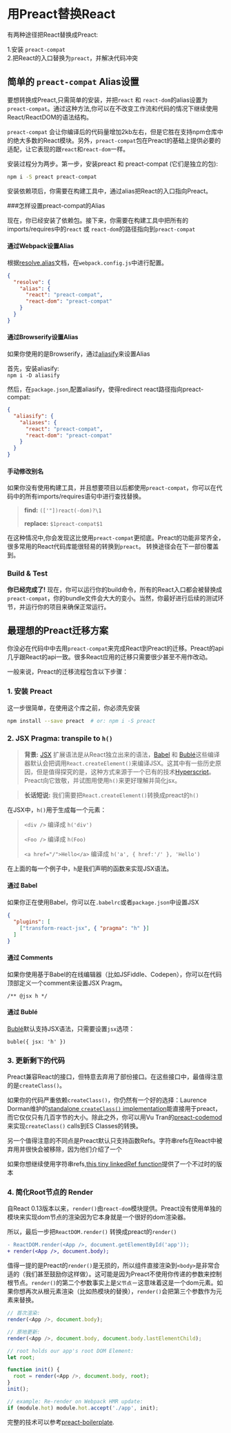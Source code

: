 <!-- 由React转换到Preact -->


# 用Preact替换React

有两种途径把React替换成Preact:

1.安装 `preact-compat`  
2.把React的入口替换为`preact`，并解决代码冲突

## 简单的 `preact-compat` Alias设置

要想转换成Preact,只需简单的安装，并把`react` 和 `react-dom`的alias设置为`preact-compat`。通过这种方法,你可以在不改变工作流和代码的情况下继续使用React/ReactDOM的语法结构。

`preact-compat` 会让你编译后的代码量增加2kb左右，但是它胜在支持npm仓库中的绝大多数的React模块。另外，`preact-compat`包在Preact的基础上提供必要的适配，让它表现的跟`react`和`react-dom`一样。

安装过程分为两步。第一步，安装preact 和 preact-compat (它们是独立的包):

```sh
npm i -S preact preact-compat
```

安装依赖项后，你需要在构建工具中，通过alias把React的入口指向Preact。

###怎样设置preact-compat的Alias

现在，你已经安装了依赖包。接下来，你需要在构建工具中把所有的imports/requires中的`react` 或 `react-dom`的路径指向到`preact-compat`


#### 通过Webpack设置Alias

根据[resolve.alias](https://webpack.github.io/docs/configuration.html#resolve-alias)文档，在`webpack.config.js`中进行配置。

```json
{
  "resolve": {
    "alias": {
      "react": "preact-compat",
      "react-dom": "preact-compat"
    }
  }
}
```

#### 通过Browserify设置Alias

如果你使用的是Browserify，通过[aliasify](https://www.npmjs.com/package/aliasify)来设置Alias

首先，安装aliasify:  
`npm i -D aliasify`

然后，在`package.json`,配置aliasify，使得redirect react路径指向preact-compat:

```json
{
  "aliasify": {
    "aliases": {
      "react": "preact-compat",
      "react-dom": "preact-compat"
    }
  }
}
```


#### 手动修改别名

如果你没有使用构建工具，并且想要项目以后都使用`preact-compat`，你可以在代码中的所有imports/requires语句中进行查找替换。
> **find:**    `(['"])react(-dom)?\1`
>
> **replace:** `$1preact-compat$1`

在这种情况中,你会发现这比使用`preact-compat`更彻底。Preact的功能非常齐全，很多常用的React代码库能很轻易的转换到`preact`。
转换途径会在下一部份覆盖到。

### Build & Test

**你已经完成了!**
现在，你可以运行你的build命令，所有的React入口都会被替换成`preact-compat`，你的bundle文件会大大的变小。当然，你最好进行后续的测试环节，并运行你的项目来确保正常运行。

## 最理想的Preact迁移方案
你没必在代码中中去用`preact-compat`来完成React到Preact的迁移。Preact的api几乎跟React的api一致。很多React应用的迁移只需要很少甚至不用作改动。

一般来说，Preact的迁移流程包含以下步骤：
### 1. 安装 Preact

这一步很简单，在使用这个库之前，你必须先安装

```sh
npm install --save preact  # or: npm i -S preact
```

### 2. JSX Pragma: transpile to `h()`
> **背景:**  [JSX] 扩展语法是从React独立出来的语法，[Babel] 和 [Bublé]这些编译器默认会把调用`React.createElement()`来编译JSX。这其中有一些历史原因，但是值得探究的是，这种方式来源于一个已有的技术[Hyperscript]。Preact向它致敬，并试图用使用`h()`来更好理解并简化jsx。

> **长话短说:** 我们需要把`React.createElement()`转换成preact的`h()`


在JSX中，`h()`用于生成每一个元素：

> `<div />` 编译成 `h('div')`
>
> `<Foo />` 编译成 `h(Foo)`
>
> `<a href="/">Hello</a>` 编译成 `h('a', { href:'/' }, 'Hello')`


在上面的每一个例子中，`h`是我们声明的函数来实现JSX语法。

#### 通过 Babel

如果你正在使用Babel，你可以在`.babelrc`或者`package.json`中设置JSX 

```json
{
  "plugins": [
    ["transform-react-jsx", { "pragma": "h" }]
  ]
}
```

#### 通过 Comments

如果你使用基于Babel的在线编辑器（比如JSFiddle、Codepen），你可以在代码顶部定义一个comment来设置JSX Pragm。

`/** @jsx h */`


#### 通过 Bublé

[Bublé]默认支持JSX语法，只需要设置`jsx`选项：

`buble({ jsx: 'h' })`


### 3. 更新剩下的代码

Preact兼容React的接口，但特意去弃用了部份接口。在这些接口中，最值得注意的是`createClass()`。

<!-- 值得理解的是，JavaScript类是内在的。。。。来代表组件的类型，这在管理组件生命周期的细微差别中起到重要
作用。 -->

如果你的代码严重依赖`createClass()`，你仍然有一个好的选择：Laurence Dorman维护的[standalone `createClass()` implementation](https://github.com/ld0rman/preact-classless-component)能直接用于preact，而它仅仅只有几百字节的大小。除此之外，你可以用Vu Tran的[preact-codemod](https://github.com/vutran/preact-codemod)来实现`createClass()` calls到ES Classes的转换。


另一个值得注意的不同点是Preact默认只支持函数Refs。字符串refs在React中被弃用并很快会被移除，因为他们介绍了一个

如果你想继续使用字符串refs,[this tiny linkedRef function](https://gist.github.com/developit/63e7a81a507c368f7fc0898076f64d8d)提供了一个不过时的版本




### 4. 简化Root节点的 Render

自React 0.13版本以来，`render()`由`react-dom`模块提供。Preact没有使用单独的模块来实现dom节点的渲染因为它本身就是一个很好的dom渲染器。

所以，最后一步把`ReactDOM.render()` 转换成preact的`render()`


```diff
- ReactDOM.render(<App />, document.getElementById('app'));
+ render(<App />, document.body);
```

值得一提的是Preact的`render()`是无损的，所以组件直接渲染到`<body>`是非常合适的（我们甚至鼓励你这样做）。这可能是因为Preact不使用你传递的参数来控制根节点。`render()`的第二个参数事实上是`父节点`－这意味着这是一个dom元素。如果你想再次从根元素渲染（比如热模块的替换），`render()`会把第三个参数作为元素来替换。 

```js
// 首次渲染:
render(<App />, document.body);

// 原地更新:
render(<App />, document.body, document.body.lastElementChild);
```

<!-- 在上面的例子汇总，我们用最后的子节点来作为我们之前的根节点
这可以在很多种情况中使用（jsfiddles, codepens等）
这就是为什么`render()`返回的是根元素：

接下来的例子展示在Webpack的Hot Module Replacement updates中作出响应 -->


```js
// root holds our app's root DOM Element:
let root;

function init() {
  root = render(<App />, document.body, root);
}
init();

// example: Re-render on Webpack HMR update:
if (module.hot) module.hot.accept('./app', init);
```


完整的技术可以参考[preact-boilerplate](https://github.com/developit/preact-boilerplate/blob/master/src/index.js#L6-L18).



[babel]: https://babeljs.io
[bublé]: https://buble.surge.sh
[JSX]: https://facebook.github.io/jsx/
[JSX Pragma]: http://www.jasonformat.com/wtf-is-jsx/
[preact-boilerplate]: https://github.com/developit/preact-boilerplate
[hyperscript]: https://github.com/dominictarr/hyperscript




